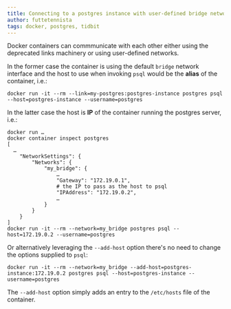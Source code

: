 ```yaml
---
title: Connecting to a postgres instance with user-defined bridge networks
author: futtetennista
tags: docker, postgres, tidbit
---
```


Docker containers can commmunicate with each other either using the deprecated
links machinery or using user-defined networks.
<!--more-->
In the former case the container is using the default `bridge` network interface
and the host to use when invoking `psql` would be the **alias** of the container,
i.e.:

```
docker run -it --rm --link=my-postgres:postgres-instance postgres psql --host=postgres-instance --username=postgres
```
In the latter case the host is **IP** of the container running the postgres
server, i.e.:

```
docker run …
docker container inspect postgres
[
  …
    "NetworkSettings": {
        "Networks": {
            "my_bridge": {
                …
                "Gateway": "172.19.0.1",
                # the IP to pass as the host to psql
                "IPAddress": "172.19.0.2",
                …
            }
        }
    }
]
docker run -it --rm --network=my_bridge postgres psql --host=172.19.0.2 --username=postgres
```
Or alternatively leveraging the `--add-host` option there's no need to change the
options supplied to `psql`:

```
docker run -it --rm --network=my_bridge --add-host=postgres-instance:172.19.0.2 postgres psql --host=postgres-instance --username=postgres
```
The `--add-host` option simply adds an entry to the `/etc/hosts` file of the
container.
